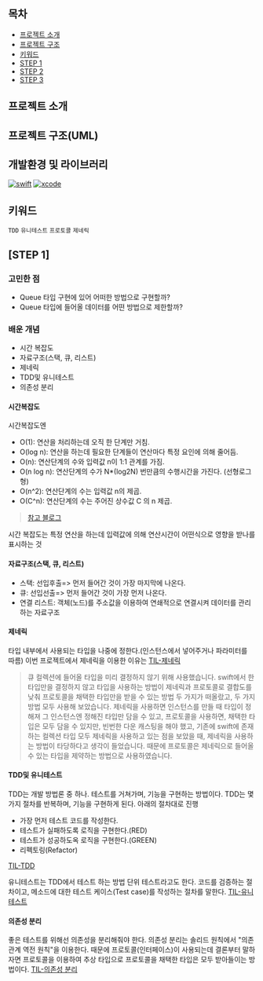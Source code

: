 ## 목차

- [프로젝트 소개](#프로젝트-소개)
- [프로젝트 구조](#프로젝트-구조)
- [키워드](#키워드)
- [STEP 1](#step-1)
- [STEP 2](#step-2)
- [STEP 3](#step-3)

## 프로젝트 소개

## 프로젝트 구조(UML)

## 개발환경 및 라이브러리

[![swift](https://img.shields.io/badge/swift-5.0-orange)]()
[![xcode](https://img.shields.io/badge/Xcode-13.0-blue)]()

## 키워드
`TDD` `유니테스트` `프로토콜` `제네릭`

## [STEP 1]


### 고민한 점
- Queue 타입 구현에 있어 어떠한 방법으로 구현할까?
- Queue 타입에 들어올 데이터를 어떤 방법으로 제한할까?
### 배운 개념
- 시간 복잡도
- 자료구조(스택, 큐, 리스트)
- 제네릭
- TDD및 유니테스트
- 의존성 분리

#### 시간복잡도
시간복잡도엔
- O(1): 연산을 처리하는데 오직 한 단계만 거침.
- O(log n): 연산을 하는데 필요한 단계들이 연산마다 특정 요인에 의해 줄어듬.
- O(n): 연산단계의 수와 입력값 n이 1:1 관계를 가짐.
- O(n log n): 연산단계의 수가 N*(log2N) 번만큼의 수행시간을 가진다. (선형로그형)
- O(n^2): 연산단계의 수는 입력값 n의 제곱.
- O(C^n): 연산단계의 수는 주어진 상수값 C 의 n 제곱.
> [참고 블로그](https://blog.chulgil.me/algorithm/)

시간 복잡도는 특정 연산을 하는데 입력값에 의해 연산시간이 어떤식으로 영향을 받나를 표시하는 것

#### 자료구조(스택, 큐, 리스트)
- 스택: 선입후출=> 먼저 들어간 것이 가장 마지막에 나온다.
- 큐: 선입선출=> 먼저 들어간 것이 가장 먼저 나온다.
- 연결 리스트: 객체(노드)를 주소값을 이용하여 연쇄적으로 연결시켜 데이터를 관리하는 자료구조

#### 제네릭
타입 내부에서 사용되는 타입을 나중에 정한다.(인스턴스에서 넣어주거나 파라미터를 따름)
이번 프로젝트에서 제네릭을 이용한 이유는 [TIL-제네릭]()
> 큐 컬렉션에 들어올 타입을 미리 결정하지 않기 위해 사용했습니다.
swift에서 한 타입만을 결정하지 않고 타입을 사용하는 방법이 제네릭과 프로토콜로 결합도를 낮춰 프로토콜을 채택한 타입만을 받을 수 있는 방법 두 가지가 떠올랐고, 두 가지 방법 모두 사용해 보았습니다. 제네릭을 사용하면 인스턴스를 만들 때 타입이 정해져 그 인스턴스엔 정해진 타입만 담을 수 있고, 프로토콜을 사용하면, 채택한 타입은 모두 담을 수 있지만, 빈번한 다운 캐스팅을 해야 했고, 기존에 swift에 존재하는 컬렉션 타입 모두 제네릭을 사용하고 있는 점을 보았을 때, 제네릭을 사용하는 방법이 타당하다고 생각이 들었습니다. 때문에 프로토콜은 제네릭으로 들어올 수 있는 타입을 제약하는 방법으로 사용하였습니다.


#### TDD및 유니테스트
TDD는 개발 방법론 중 하나.
테스트를 거쳐가며, 기능을 구현하는 방법이다. TDD는 몇가지 절차를 반복하며, 기능을 구현하게 된다.
아래의 절차대로 진행
- 가장 먼저 테스트 코드를 작성한다.
- 테스트가 실패하도록 로직을 구현한다.(RED)
- 테스트가 성공하도옥 로직을 구현한다.(GREEN)
- 리펙토링(Refactor)

[TIL-TDD]()

유니테스트는 TDD에서 테스트 하는 방법 단위 테스트라고도 한다.
코드를 검증하는 절차이고, 메소드에 대한 테스트 케이스(Test case)를 작성하는 절차를 말한다.
[TIL-유니테스트]()

#### 의존성 분리
좋은 테스트를 위해선 의존성을 분리해줘야 한다.
의존성 분리는 솔리드 원칙에서 "의존관계 역전 원칙"을 이용한다. 때문에 프로토콜(인터페이스)이 사용되는데 결론부터 말하자면 프로토콜을 이용하여 추상 타입으로 프로토콜을 채택한 타입은 모두 받아들이는 방법이다.
[TIL-의존성 분리]()


